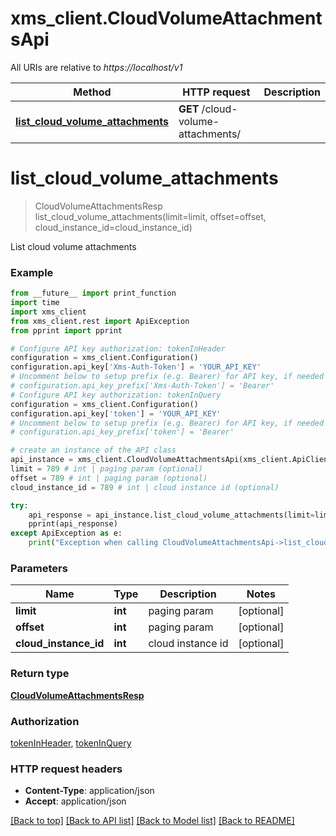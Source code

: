 # xms_client.CloudVolumeAttachmentsApi

All URIs are relative to *https://localhost/v1*

Method | HTTP request | Description
------------- | ------------- | -------------
[**list_cloud_volume_attachments**](CloudVolumeAttachmentsApi.md#list_cloud_volume_attachments) | **GET** /cloud-volume-attachments/ | 


# **list_cloud_volume_attachments**
> CloudVolumeAttachmentsResp list_cloud_volume_attachments(limit=limit, offset=offset, cloud_instance_id=cloud_instance_id)



List cloud volume attachments

### Example
```python
from __future__ import print_function
import time
import xms_client
from xms_client.rest import ApiException
from pprint import pprint

# Configure API key authorization: tokenInHeader
configuration = xms_client.Configuration()
configuration.api_key['Xms-Auth-Token'] = 'YOUR_API_KEY'
# Uncomment below to setup prefix (e.g. Bearer) for API key, if needed
# configuration.api_key_prefix['Xms-Auth-Token'] = 'Bearer'
# Configure API key authorization: tokenInQuery
configuration = xms_client.Configuration()
configuration.api_key['token'] = 'YOUR_API_KEY'
# Uncomment below to setup prefix (e.g. Bearer) for API key, if needed
# configuration.api_key_prefix['token'] = 'Bearer'

# create an instance of the API class
api_instance = xms_client.CloudVolumeAttachmentsApi(xms_client.ApiClient(configuration))
limit = 789 # int | paging param (optional)
offset = 789 # int | paging param (optional)
cloud_instance_id = 789 # int | cloud instance id (optional)

try:
    api_response = api_instance.list_cloud_volume_attachments(limit=limit, offset=offset, cloud_instance_id=cloud_instance_id)
    pprint(api_response)
except ApiException as e:
    print("Exception when calling CloudVolumeAttachmentsApi->list_cloud_volume_attachments: %s\n" % e)
```

### Parameters

Name | Type | Description  | Notes
------------- | ------------- | ------------- | -------------
 **limit** | **int**| paging param | [optional] 
 **offset** | **int**| paging param | [optional] 
 **cloud_instance_id** | **int**| cloud instance id | [optional] 

### Return type

[**CloudVolumeAttachmentsResp**](CloudVolumeAttachmentsResp.md)

### Authorization

[tokenInHeader](../README.md#tokenInHeader), [tokenInQuery](../README.md#tokenInQuery)

### HTTP request headers

 - **Content-Type**: application/json
 - **Accept**: application/json

[[Back to top]](#) [[Back to API list]](../README.md#documentation-for-api-endpoints) [[Back to Model list]](../README.md#documentation-for-models) [[Back to README]](../README.md)

